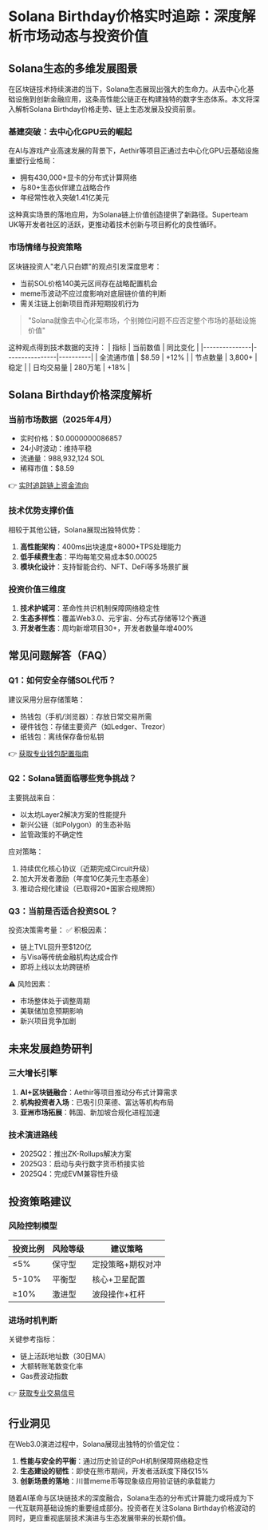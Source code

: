 # Solana Birthday价格实时追踪：深度解析市场动态与投资价值

## Solana生态的多维发展图景

在区块链技术持续演进的当下，Solana生态展现出强大的生命力。从去中心化基础设施到创新金融应用，这条高性能公链正在构建独特的数字生态体系。本文将深入解析Solana Birthday价格走势、链上生态发展及投资前景。

### 基建突破：去中心化GPU云的崛起
在AI与游戏产业高速发展的背景下，Aethir等项目正通过去中心化GPU云基础设施重塑行业格局：
- 拥有430,000+显卡的分布式计算网络
- 与80+生态伙伴建立战略合作
- 年经常性收入突破1.41亿美元

这种真实场景的落地应用，为Solana链上价值创造提供了新路径。Superteam UK等开发者社区的活跃，更推动着技术创新与项目孵化的良性循环。

### 市场情绪与投资策略
区块链投资人"老八只白嫖"的观点引发深度思考：
- 当前SOL价格140美元区间存在战略配置机会
- meme币波动不应过度影响对底层链价值的判断
- 需关注链上创新项目而非短期投机行为

> "Solana就像去中心化菜市场，个别摊位问题不应否定整个市场的基础设施价值"

这种观点得到技术数据的支持：
| 指标          | 当前数值       | 同比变化 |
|---------------|----------------|----------|
| 全流通市值    | $8.59          | +12%     |
| 节点数量      | 3,800+         | 稳定     |
| 日均交易量    | 280万笔        | +18%     |

## Solana Birthday价格深度解析

### 当前市场数据（2025年4月）
- 实时价格：$0.0000000086857
- 24小时波动：维持平稳
- 流通量：988,932,124 SOL
- 稀释市值：$8.59

👉 [实时追踪链上资金流向](https://bit.ly/okx_welcome)

### 技术优势支撑价值
相较于其他公链，Solana展现出独特优势：
1. **高性能架构**：400ms出块速度+8000+TPS处理能力
2. **低手续费生态**：平均每笔交易成本$0.00025
3. **模块化设计**：支持智能合约、NFT、DeFi等多场景扩展

### 投资价值三维度
1. **技术护城河**：革命性共识机制保障网络稳定性
2. **生态多样性**：覆盖Web3.0、元宇宙、分布式存储等12个赛道
3. **开发者生态**：周均新增项目30+，开发者数量年增400%

## 常见问题解答（FAQ）

### Q1：如何安全存储SOL代币？
建议采用分层存储策略：
- 热钱包（手机/浏览器）：存放日常交易所需
- 硬件钱包：存储主要资产（如Ledger、Trezor）
- 纸钱包：离线保存备份私钥

👉 [获取专业钱包配置指南](https://bit.ly/okx_welcome)

### Q2：Solana链面临哪些竞争挑战？
主要挑战来自：
- 以太坊Layer2解决方案的性能提升
- 新兴公链（如Polygon）的生态补贴
- 监管政策的不确定性

应对策略：
1. 持续优化核心协议（近期完成Circuit升级）
2. 加大开发者激励（年度10亿美元生态基金）
3. 推动合规化建设（已取得20+国家合规牌照）

### Q3：当前是否适合投资SOL？
投资决策需考量：
✅ 积极因素：
- 链上TVL回升至$120亿
- 与Visa等传统金融机构达成合作
- 即将上线以太坊跨链桥

⚠️ 风险因素：
- 市场整体处于调整周期
- 美联储加息预期影响
- 新兴项目竞争加剧

## 未来发展趋势研判

### 三大增长引擎
1. **AI+区块链融合**：Aethir等项目推动分布式计算需求
2. **机构投资者入场**：已吸引贝莱德、富达等机构布局
3. **亚洲市场拓展**：韩国、新加坡合规化进程加速

### 技术演进路线
- 2025Q2：推出ZK-Rollups解决方案
- 2025Q3：启动与央行数字货币桥接实验
- 2025Q4：完成EVM兼容性升级

## 投资策略建议

### 风险控制模型
| 投资比例 | 风险等级 | 建议策略 |
|----------|----------|----------|
| ≤5%      | 保守型   | 定投策略+期权对冲 |
| 5-10%    | 平衡型   | 核心+卫星配置   |
| ≥10%     | 激进型   | 波段操作+杠杆    |

### 进场时机判断
关键参考指标：
- 链上活跃地址数（30日MA）
- 大额转账笔数变化率
- Gas费波动指数

👉 [获取专业交易信号](https://bit.ly/okx_welcome)

## 行业洞见

在Web3.0演进过程中，Solana展现出独特的价值定位：
1. **性能与安全的平衡**：通过历史验证的PoH机制保障网络稳定性
2. **生态建设的韧性**：即使在熊市期间，开发者活跃度下降仅15%
3. **创新场景的落地**：川普meme币等现象级应用验证链的承载能力

随着AI革命与区块链技术的深度融合，Solana生态的分布式计算能力或将成为下一代互联网基础设施的重要组成部分。投资者在关注Solana Birthday价格波动的同时，更应重视底层技术演进与生态发展带来的长期价值。